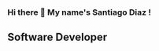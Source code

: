 ### Hi there 👋 My name's Santiago Diaz ! ###
## Software Developer ##
<!--
**santiagodays/santiagodays** is a ✨ _special_ ✨ repository because its `README.md` (this file) appears on your GitHub profile.


# Skills # 

# Socials #

# Badges # 

My github stats

[![Anurag's GitHub stats](https://github-readme-stats.vercel.app/api?username=santiagodays&show_icons=true&theme=aura_dark)](https://github.com/anuraghazra/github-readme-stats)


- 🔭 I’m currently working at Archdaily 
- 🌱 I’m currently studying to get:  AWS developer certificate & Python Associate certificate
- 👯 I’m looking to collaborate on Python projects
- 📫 How to reach me: dev@diazsantiago.com
